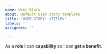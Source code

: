 ```yaml
---
name: User Story
about: Default User Story template
title: 'USER_STORY: <TITLE>'
labels: ''
assignees: ''

---
```


As a **role** I can **capability** so I can **get a benefit**.
